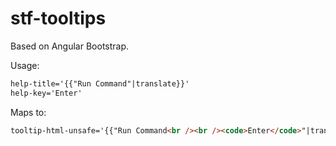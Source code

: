 # stf-tooltips

Based on Angular Bootstrap.

Usage:

```html
help-title='{{"Run Command"|translate}}'
help-key='Enter'
```

Maps to:

```html
tooltip-html-unsafe='{{"Run Command<br /><br /><code>Enter</code>"|translate}}'
```
